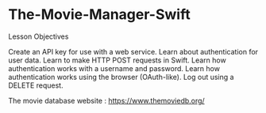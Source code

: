 # The-Movie-Manager-Swift

Lesson Objectives

Create an API key for use with a web service.
Learn about authentication for user data.
Learn to make HTTP POST requests in Swift.
Learn how authentication works with a username and password.
Learn how authentication works using the browser (OAuth-like).
Log out using a DELETE request.

The movie database website : 
https://www.themoviedb.org/
